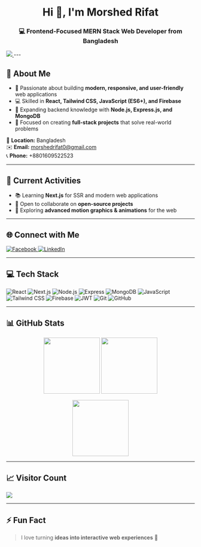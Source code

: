 <!-- Profile Header -->
<h1 align="center">Hi 👋, I'm Morshed Rifat</h1>
<h3 align="center">💻 Frontend-Focused MERN Stack Web Developer from Bangladesh</h3>

<a href="https://www.facebook.com/mdrhtahsin10/">
<img src="[https://raw.githubusercontent.com/mdrahimultahsin/mdrahimultahsin/main/github_banner.jpg](https://raw.githubusercontent.com/morshedrifat1/morshedrifat1/refs/heads/main/banner.jpg)" />
</a>
---

## 🚀 About Me
- 🌟 Passionate about building **modern, responsive, and user-friendly** web applications  
- 💻 Skilled in **React, Tailwind CSS, JavaScript (ES6+), and Firebase**  
- 🌱 Expanding backend knowledge with **Node.js, Express.js, and MongoDB**  
- 🎯 Focused on creating **full-stack projects** that solve real-world problems  

📍 **Location:** Bangladesh  
✉️ **Email:** morshedrifat0@gmail.com  
📞 **Phone:** +8801609522523  

---

## 🔄 Current Activities
- 📚 Learning **Next.js** for SSR and modern web applications  
- 🤝 Open to collaborate on **open-source projects**  
- 🎨 Exploring **advanced motion graphics & animations** for the web  

---

## 🌐 Connect with Me
<p align="left">
<a href="https://www.facebook.com/morshedrifat1" target="_blank">
<img src="https://img.shields.io/badge/Facebook-%231877F2.svg?logo=Facebook&logoColor=white" alt="Facebook"/>
</a>
<a href="https://linkedin.com/in/morshedrifat1" target="_blank">
<img src="https://img.shields.io/badge/LinkedIn-%230077B5.svg?logo=linkedin&logoColor=white" alt="LinkedIn"/>
</a>
</p>

---

## 💻 Tech Stack
![React](https://img.shields.io/badge/react-%2320232a.svg?style=for-the-badge&logo=react&logoColor=%2361DAFB)
![Next.js](https://img.shields.io/badge/Next.js-%23000000.svg?style=for-the-badge&logo=next.js&logoColor=white)
![Node.js](https://img.shields.io/badge/node.js-%23339933.svg?style=for-the-badge&logo=node.js&logoColor=white)
![Express](https://img.shields.io/badge/express-%23404d59.svg?style=for-the-badge)
![MongoDB](https://img.shields.io/badge/mongodb-%234ea94b.svg?style=for-the-badge&logo=mongodb&logoColor=white)
![JavaScript](https://img.shields.io/badge/javascript-%23F7DF1E.svg?style=for-the-badge&logo=javascript&logoColor=black)
![Tailwind CSS](https://img.shields.io/badge/tailwindcss-%2338B2AC.svg?style=for-the-badge&logo=tailwind-css&logoColor=white)
![Firebase](https://img.shields.io/badge/firebase-%23039BE5.svg?style=for-the-badge&logo=firebase)
![JWT](https://img.shields.io/badge/jwt-%23black.svg?style=for-the-badge&logo=json-web-tokens&logoColor=white)
![Git](https://img.shields.io/badge/git-%23F05033.svg?style=for-the-badge&logo=git&logoColor=white)
![GitHub](https://img.shields.io/badge/github-%23121011.svg?style=for-the-badge&logo=github&logoColor=white)

---

## 📊 GitHub Stats
<p align="center">
<img src="https://github-readme-stats.vercel.app/api?username=mdrahimultahsin&theme=dark&hide_border=false&include_all_commits=true&count_private=true" height="150"/>
<img src="https://github-readme-streak-stats.herokuapp.com/?user=mdrahimultahsin&theme=dark&hide_border=false" height="150"/>
</p>

<p align="center">
<img src="https://github-readme-stats.vercel.app/api/top-langs/?username=mdrahimultahsin&theme=dark&hide_border=false&include_all_commits=true&count_private=true&layout=compact" height="150"/>
</p>

---

## 📈 Visitor Count
[![](https://visitcount.itsvg.in/api?id=mdrahimultahsin&icon=0&color=0)](https://visitcount.itsvg.in)

---

## ⚡ Fun Fact
> I love turning **ideas into interactive web experiences** 🚀
